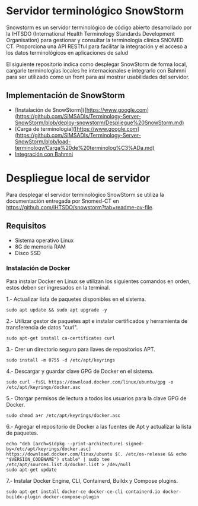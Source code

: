 # Servidor terminológico SnowStorm
Snowstorm es un servidor terminológico de código abierto desarrollado por la IHTSDO (International Health Terminology Standards Development Organisation) para gestionar y consultar la terminología clínica SNOMED CT. Proporciona una API RESTful para facilitar la integración y el acceso a los datos terminológicos en aplicaciones de salud

El siguiente repositorio indica como desplegar SnowStorm de forma local, cargarle terminologías locales he internacionales e integrarlo con Bahmni para ser utilizado como un front para así mostrar usabilidades del servidor.

## Implementación de SnowStorm

- [Instalación de SnowStorm]([https://www.google.com](https://github.com/SIMSADIs/Terminology-Server-SnowStorm/blob/deploy-snowstorm/Despliegue%20SnowStorm.md)
- [Carga de terminología]([https://www.google.com](https://github.com/SIMSADIs/Terminology-Server-SnowStorm/blob/load-terminology/Carga%20de%20terminolog%C3%ADa.md)
- [Integración con Bahmni]([https://www.google.com](https://github.com/SIMSADIs/Terminology-Server-SnowStorm/blob/snowstorm-deployment/setup-bahmni.md))



# Despliegue local de servidor 
Para desplegar el servidor terminológico SnowStorm se utiliza la documentación entregada por Snomed-CT en https://github.com/IHTSDO/snowstorm?tab=readme-ov-file.

## Requisitos

- Sistema operativo Linux
- 8G de memoria RAM
- Disco SSD


### Instalación de Docker

Para instalar Docker en Linux se utilizan los siguientes comandos en orden, estos deben ser ingresados en la terminal.

1.- Actualizar lista de paquetes disponibles en el sistema.
```
sudo apt update && sudo apt upgrade -y
```

2.- Utilizar gestor de paquetes apt e instalar certificados y herramienta de transferencia de datos "curl".
```
sudo apt-get install ca-certificates curl
```

3.- Crer un directorio seguro para llaves de repositorios APT.
```
sudo install -m 0755 -d /etc/apt/keyrings
```

4.- Descargar y guardar clave GPG de Docker en el sistema.
```
sudo curl -fsSL https://download.docker.com/linux/ubuntu/gpg -o /etc/apt/keyrings/docker.asc
```

5.- Otorgar permisos de lectura a todos los usuarios para la clave GPG de Docker.
```
sudo chmod a+r /etc/apt/keyrings/docker.asc
```

6.- Agregar el repositorio de Docker a las fuentes de Apt y actualizar la lista de paquetes.
```
echo "deb [arch=$(dpkg --print-architecture) signed-by=/etc/apt/keyrings/docker.asc] https://download.docker.com/linux/ubuntu $(. /etc/os-release && echo "$VERSION_CODENAME") stable" | sudo tee /etc/apt/sources.list.d/docker.list > /dev/null
sudo apt-get update
```

7.- Instalar Docker Engine, CLI, Containerd, Buildx y Compose plugins.
```
sudo apt-get install docker-ce docker-ce-cli containerd.io docker-buildx-plugin docker-compose-plugin
```




